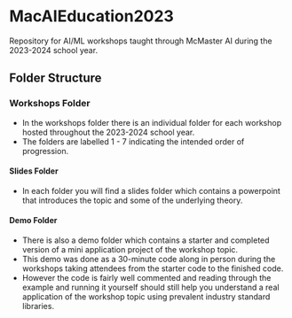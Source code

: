 # MacAIEducation2023
Repository for AI/ML workshops taught through McMaster AI during the 2023-2024 school year.

## Folder Structure

### Workshops Folder
- In the workshops folder there is an individual folder for each workshop hosted throughout the 2023-2024 school year.
- The folders are labelled 1 - 7 indicating the intended order of progression.
#### Slides Folder
- In each folder you will find a slides folder which contains a powerpoint that introduces the topic and some of the underlying theory.
#### Demo Folder
- There is also a demo folder which contains a starter and completed version of a mini application project of the workshop topic.
- This demo was done as a 30-minute code along in person during the workshops taking attendees from the starter code to the finished code.
- However the code is fairly well commented and reading through the example and running it yourself should still help you understand a real application of the workshop topic using prevalent industry standard libraries.
